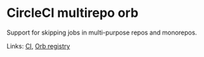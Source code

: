 # CircleCI multirepo orb

Support for skipping jobs in multi-purpose repos and monorepos.

Links: [CI](https://circleci.com/gh/dnephin/workflows/multirepo-orb),
[Orb registry](https://circleci.com/orbs/registry/orb/dnephin/multirepo)
